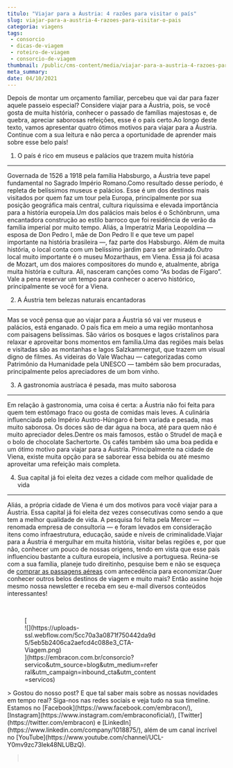 ```yaml
---
titulo: "Viajar para a Áustria: 4 razões para visitar o país"
slug: viajar-para-a-austria-4-razoes-para-visitar-o-pais
categoria: viagens
tags:
 - consorcio
 - dicas-de-viagem
 - roteiro-de-viagem
 - consorcio-de-viagem
thumbnail: /public/cms-content/media/viajar-para-a-austria-4-razoes-para-visitar-o-pais.jpg
meta_summary: 
date: 04/10/2021
---
```

Depois de montar um orçamento familiar, percebeu que vai dar para fazer aquele passeio especial? Considere viajar para a Áustria, pois, se você gosta de muita história, conhecer o passado de famílias majestosas e, de quebra, apreciar saborosas refeições, esse é o país certo.Ao longo deste texto, vamos apresentar quatro ótimos motivos para viajar para a Áustria. Continue com a sua leitura e não perca a oportunidade de aprender mais sobre esse belo país!

1. O país é rico em museus e palácios que trazem muita história
---------------------------------------------------------------

Governada de 1526 a 1918 pela família Habsburgo, a Áustria teve papel fundamental no Sagrado Império Romano.Como resultado desse período, é repleta de belíssimos museus e palácios. Esse é um dos destinos mais visitados por quem faz um tour pela Europa, principalmente por sua posição geográfica mais central, cultura riquíssima e elevada importância para a história europeia.Um dos palácios mais belos é o Schönbrunn, uma encantadora construção ao estilo barroco que foi residência de verão da família imperial por muito tempo. Aliás, a Imperatriz Maria Leopoldina — esposa de Don Pedro I, mãe de Don Pedro II e que teve um papel importante na história brasileira —, faz parte dos Habsburgo. Além de muita história, o local conta com um belíssimo jardim para ser admirado.Outro local muito importante é o museu Mozarthaus, em Viena. Essa já foi acasa de Mozart, um dos maiores compositores do mundo e, atualmente, abriga muita história e cultura. Ali, nasceram canções como “As bodas de Fígaro”. Vale a pena reservar um tempo para conhecer o acervo histórico, principalmente se você for a Viena.

2. A Áustria tem belezas naturais encantadoras
----------------------------------------------

Mas se você pensa que ao viajar para a Áustria só vai ver museus e palácios, está enganado. O país fica em meio a uma região montanhosa com paisagens belíssimas. São vários os bosques e lagos cristalinos para relaxar e aproveitar bons momentos em família.Uma das regiões mais belas e visitadas são as montanhas e lagos Salzkammergut, que trazem um visual digno de filmes. As videiras do Vale Wachau — categorizadas como Patrimônio da Humanidade pela UNESCO — também são bem procuradas, principalmente pelos apreciadores de um bom vinho.

3. A gastronomia austríaca é pesada, mas muito saborosa
-------------------------------------------------------

Em relação à gastronomia, uma coisa é certa: a Áustria não foi feita para quem tem estômago fraco ou gosta de comidas mais leves. A culinária influenciada pelo Império Austro-Húngaro é bem variada e pesada, mas muito saborosa. Os doces são de dar água na boca, até para quem não é muito apreciador deles.Dentre os mais famosos, estão o Strudel de maçã e o bolo de chocolate Sachertorte. Os cafés também são uma boa pedida e um ótimo motivo para viajar para a Áustria. Principalmente na cidade de Viena, existe muita opção para se saborear essa bebida ou até mesmo aproveitar uma refeição mais completa.

4. Sua capital já foi eleita dez vezes a cidade com melhor qualidade de vida
----------------------------------------------------------------------------

Aliás, a própria cidade de Viena é um dos motivos para você viajar para a Áustria. Essa capital já foi eleita dez vezes consecutivas como sendo a que tem a melhor qualidade de vida. A pesquisa foi feita pela Mercer — renomada empresa de consultoria — e foram levados em consideração itens como infraestrutura, educação, saúde e níveis de criminalidade.Viajar para a Áustria é mergulhar em muita história, visitar belas regiões e, por que não, conhecer um pouco de nossas origens, tendo em vista que esse país influenciou bastante a cultura europeia, inclusive a portuguesa. Reúna-se com a sua família, planeje tudo direitinho, pesquise bem e não se esqueça de [comprar as passagens aéreas](https://www.embracon.com.br/blog/4-dicas-na-hora-de-comprar-passagens-aereas) com antecedência para economizar.Quer conhecer outros belos destinos de viagem e muito mais? Então assine hoje mesmo nossa newsletter e receba em seu e-mail diversos conteúdos interessantes!

‍

<figure class="w-richtext-figure-type-image w-richtext-align-center" style="max-width:310px">[<div>![](https://uploads-ssl.webflow.com/5cc70a3a0871f750442da9d5/5eb5b2406ca2aefcd4c088e3_CTA-Viagem.png)</div>](https://embracon.com.br/consorcio?servico&utm_source=blog&utm_medium=referral&utm_campaign=inbound_cta&utm_content=servicos)</figure>> Gostou do nosso post? E que tal saber mais sobre as nossas novidades em tempo real? Siga-nos nas redes sociais e veja tudo na sua timeline. Estamos no [Facebook](https://www.facebook.com/embracon/), [Instagram](https://www.instagram.com/embraconoficial/), [Twitter](https://twitter.com/embracon) e [LinkedIn](https://www.linkedin.com/company/1018875/), além de um canal incrível no [YouTube](https://www.youtube.com/channel/UCL-Y0mv9zc73Iek48NLUBzQ).

> ‍
